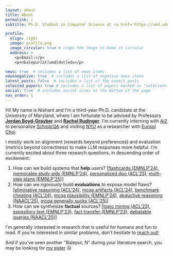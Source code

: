 ```yaml
---
layout: about
title: About
permalink: /
subtitle: Ph.D. Student in Computer Science at <a href='https://umd.edu/'>University of Maryland, College Park</a>

profile:
  align: right
  image: profile.png
  image_circular: true # crops the image to make it circular
  address: >
    <p>Email:</p>
    <p>nbalepur[at]umd[dot]edu</p>

news: true  # includes a list of news items
newsnegative: true  # includes a list of negative news items
latest_posts: false  # includes a list of the newest posts
selected_papers: true # includes a list of papers marked as "selected={true}"
social: true  # includes social icons at the bottom of the page
nav_order: 1
---
```


Hi! My name is Nishant and I'm a third-year Ph.D. candidate at the University of Maryland, where I am fortunate to be advised by Professors **[Jordan Boyd-Grayber](https://www.cs.umd.edu/~jbg/)** and **[Rachel Rudinger](https://rudinger.github.io/)**. I'm currently interning with [Ai2](https://allenai.org/) to personalize [ScholarQA](https://scholarqa.allen.ai/chat) and visiting [NYU](https://cims.nyu.edu/dynamic/) as a researcher with [Eunsol Choi](https://eunsol.github.io/).

I mostly work on alignment (rewards beyond preferences) and evaluation (metrics beyond correctness) to make LLM responses more helpful. I'm currently excited about three research questions, in descending order of excitement: 
1. How can we build systems that **help** users?
   [[flashcards (EMNLP'24)](https://arxiv.org/abs/2402.12291), [memorable study aids (EMNLP'24)](https://arxiv.org/abs/2406.15352), [personalized dpo (ACL'25)](https://arxiv.org/abs/2501.11549), [multi-step plans (EMNLP'25)](https://nbalepur.github.io/assets/pdf/Planorama.pdf)]
2. How can we rigorously build **evaluations** to expose model flaws?
   [[eliminative reasoning (ACL'24)](https://arxiv.org/abs/2311.07532), [mcqa artifacts (ACL'24)](https://arxiv.org/abs/2402.12483), [benchmark cheating (ACL'24)](https://arxiv.org/abs/2407.01992), [mcqa plausibility (EMNLP'24)](https://arxiv.org/abs/2410.10854), [abductive reasoning (NAACL'25)](https://arxiv.org/abs/2410.15512), [mcqa generally sucks (ACL'25)](https://arxiv.org/abs/2502.14127)]
3. How can we synthesize **factual** sources?
   [[topic mining (ACL'23)](https://aclanthology.org/2023.findings-acl.14/), [expository text (EMNLP'23)](https://arxiv.org/abs/2305.03276), [fact transfer (EMNLP'23)](https://arxiv.org/abs/2310.14486), [debatable queries (NAACL'25)](https://www.arxiv.org/pdf/2502.00322)]

I'm generally interested in research that is useful for humans and fun to read. If you're interested in similar problems, don't hesitate to [reach out!](mailto:nbalepur@umd.edu)

And if you've seen another "Balepur, N" during your literature search, you may be looking for [my sister](https://nainasb.github.io/) 😛
